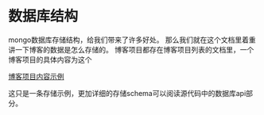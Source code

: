 # 数据库结构
mongo数据库存储结构，给我们带来了许多好处。
那么我们就在这个文档里着重讲一下博客的数据是怎么存储的。
博客项目都存在博客项目列表的文档里，一个博客项目的具体内容为这个

[博客项目内容示例](db.json)

这只是一条存储示例，更加详细的存储schema可以阅读源代码中的数据库api部分。